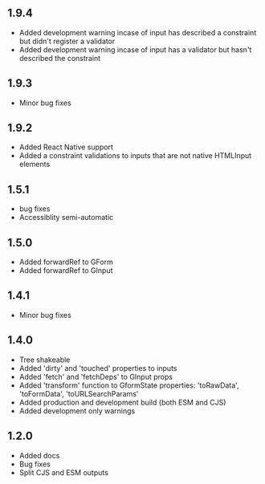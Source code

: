## 1.9.4
* Added development warning incase of input has described a constraint but didn't register a validator
* Added development warning incase of input has a validator but hasn't described the constraint

## 1.9.3
* Minor bug fixes

## 1.9.2
* Added React Native support
* Added a constraint validations to inputs that are not native HTMLInput elements

## 1.5.1
* bug fixes
* Accessiblity semi-automatic

## 1.5.0
* Added forwardRef to GForm
* Added forwardRef to GInput

## 1.4.1
* Minor bug fixes

## 1.4.0
* Tree shakeable
* Added 'dirty' and 'touched' properties to inputs
* Added 'fetch' and 'fetchDeps' to GInput props
* Added 'transform' function to GformState properties: 'toRawData', 'toFormData', 'toURLSearchParams'
* Added production and development build (both ESM and CJS)
* Added development only warnings

## 1.2.0
* Added docs
* Bug fixes
* Split CJS and ESM outputs